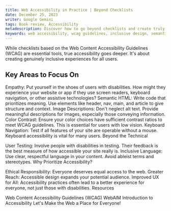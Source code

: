 ```yaml
---
title: Web Accessibility in Practice | Beyond Checklists
date: December 25, 2023
writer: Google Gemini
tags: Book review, Accessibility
metadescription: Discover how to go beyond checklists and create truly inclusive web experiences with practical accessibility tips. Learn about semantic HTML, keyboard navigation, user testing, and more.
keywords: web accessibility, wcag guidelines, inclusive design, semantic html, keyboard navigation, screen readers, alt text, color contrast, user testing, accessible web design, empathy in web development, web content accessibility, accessibility best practices, inclusive user experiences, ethical web design
---
```


While checklists based on the Web Content Accessibility Guidelines (WCAG) are essential tools, true accessibility goes deeper. It's about creating genuinely inclusive experiences for all users.

## Key Areas to Focus On

Empathy: Put yourself in the shoes of users with disabilities. How might they experience your website or app if they use screen readers, keyboard navigation, or other assistive technologies?
Semantic HTML: Write code that prioritizes meaning. Use elements like header, nav, main, and article to give structure and context.
Image Descriptions: Don't neglect alt text. Provide meaningful descriptions for images, especially those conveying information.
Color Contrast: Ensure your color choices have sufficient contrast ratios to meet WCAG guidelines. This is essential for users with low vision.
Keyboard Navigation: Test if all features of your site are operable without a mouse. Keyboard accessibility is vital for many users.
Beyond the Technical

User Testing: Involve people with disabilities in testing. Their feedback is the best measure of how accessible your site really is.
Inclusive Language: Use clear, respectful language in your content. Avoid ableist terms and stereotypes.
Why Prioritize Accessibility?

Ethical Responsibility: Everyone deserves equal access to the web.
Greater Reach: Accessible design expands your potential audience.
Improved UX for All: Accessibility practices often lead to a better experience for everyone, not just those with disabilities.
Resources

Web Content Accessibility Guidelines (WCAG)
WebAIM Introduction to Accessibility
Let's Make the Web a Place for Everyone!
